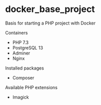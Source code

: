 # docker_base_project
Basis for starting a PHP project with Docker

Containers
- PHP 7.3
- PostgreSQL 13
- Adminer
- Nginx

Installed packages
- Composer

Available PHP extensions
- Imagick

